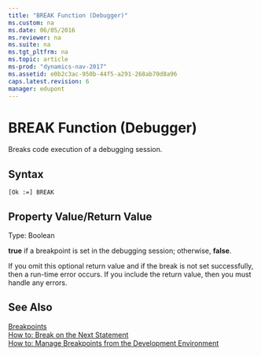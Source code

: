 ```yaml
---
title: "BREAK Function (Debugger)"
ms.custom: na
ms.date: 06/05/2016
ms.reviewer: na
ms.suite: na
ms.tgt_pltfrm: na
ms.topic: article
ms-prod: "dynamics-nav-2017"
ms.assetid: e0b2c3ac-950b-44f5-a291-268ab70d8a96
caps.latest.revision: 6
manager: edupont
---
```

# BREAK Function (Debugger)
Breaks code execution of a debugging session.  
  
## Syntax  
  
```  
[Ok :=] BREAK   
```  
  
## Property Value/Return Value  
 Type: Boolean  
  
 **true** if a breakpoint is set in the debugging session; otherwise, **false**.  
  
 If you omit this optional return value and if the break is not set successfully, then a run\-time error occurs. If you include the return value, then you must handle any errors.  
  
## See Also  
 [Breakpoints](Breakpoints.md)   
 [How to: Break on the Next Statement](How%20to:%20Break%20on%20the%20Next%20Statement.md)   
 [How to: Manage Breakpoints from the Development Environment](How%20to:%20Manage%20Breakpoints%20from%20the%20Development%20Environment.md)